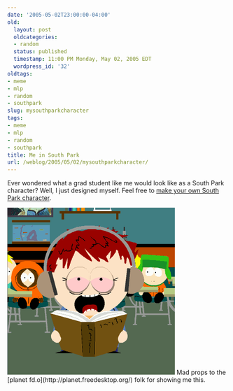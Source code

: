 ```yaml
---
date: '2005-05-02T23:00:00-04:00'
old:
  layout: post
  oldcategories:
  - random
  status: published
  timestamp: 11:00 PM Monday, May 02, 2005 EDT
  wordpress_id: '32'
oldtags:
- meme
- mlp
- random
- southpark
slug: mysouthparkcharacter
tags:
- meme
- mlp
- random
- southpark
title: Me in South Park
url: /weblog/2005/05/02/mysouthparkcharacter/
---
```


Ever wondered what a grad student like me would look like as a South Park
character?  Well, I just designed myself.  Feel free to [make your own South Park character](http://www.planearium2.de/flash/sp-studio-e.html).

<img src="/weblog/media/2005/05/meInSouthPark.png">
Mad props to the [planet fd.o](http://planet.freedesktop.org/)
folk for showing me this.
